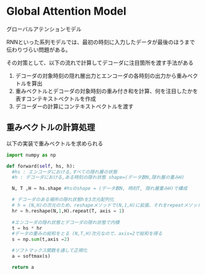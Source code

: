 # Global Attention Model

グローバルアテンションモデル

RNNといった系列モデルでは、最初の時刻に入力したデータが最後のほうまで伝わりづらい問題がある。

その対策として、以下の流れで計算してデコーダに注目箇所を渡す手法がある
1. デコーダの対象時刻の隠れ層出力とエンコーダの各時刻の出力から重みベクトルを算出
2. 重みベクトルとデコーダの対象時刻の重み付き和を計算、何を注目したかを表すコンテキストベクトルを作成
3. デコーダーの計算にコンテキストベクトルを渡す

## 重みベクトルの計算処理

以下の実装で重みベクトルを求められる

``` python
import numpy as np

def forward(self, hs, h):
  #hs : エンコーダにおける,すべての隠れ層の状態
  #h : デコーダにおける,ある時刻の隠れ状態 shape=(データ数N,隠れ層の重みH)

  N, T ,H = hs.shape #hsのshape = (データ数N, 時刻T, 隠れ層重みH)で構成

  # デコーダのある場所の隠れ状態hを3次元配列化
  # h = (N,H)の次元のため、reshapeメソッドで(N,1,H)に拡張、それをrepeatメソッドでaxis=1の軸でT分繰り返すことで、(N,T,H)次元のベクトルを作成する
  hr = h.reshape(N,1,H).repeat(T, axis = 1)
  
  #エンコーダの隠れ状態とデコーダの隠れ状態で内積
  t = hs * hr
  #データの重みの総和をとる (N,T,H)次元なので、axis=2で総和を得る
  s = np.sum(t,axis =2)

  #ソフトマックス関数を通して正規化
  a = softmax(s)

  return a

```

